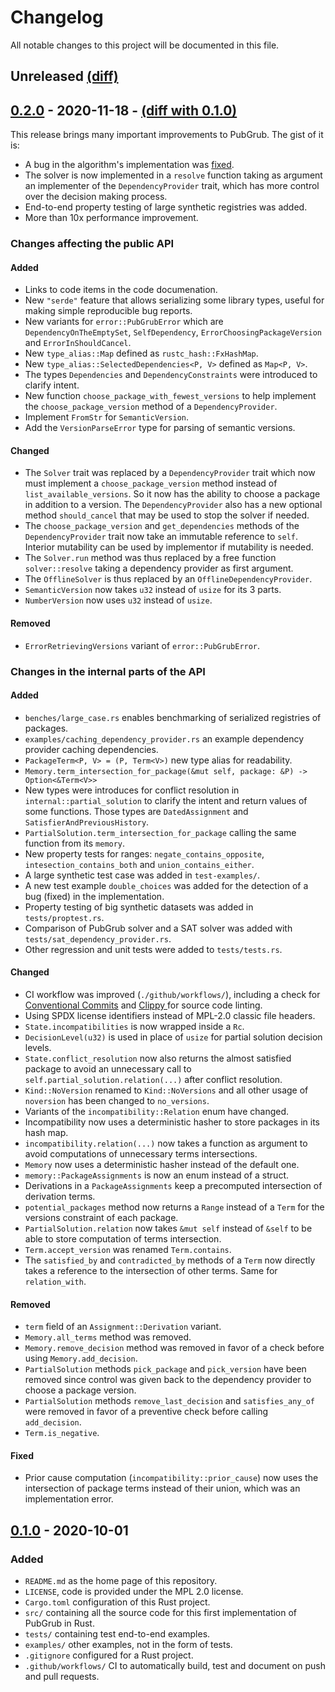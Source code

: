# Changelog

All notable changes to this project will be documented in this file.

## Unreleased [(diff)][diff-unreleased]

## [0.2.0] - 2020-11-18 - [(diff with 0.1.0)][diff-0.2.0]

This release brings many important improvements to PubGrub.
The gist of it is:

- A bug in the algorithm's implementation was [fixed](https://github.com/pubgrub-rs/pubgrub/pull/23).
- The solver is now implemented in a `resolve` function taking as argument
  an implementer of the `DependencyProvider` trait,
  which has more control over the decision making process.
- End-to-end property testing of large synthetic registries was added.
- More than 10x performance improvement.

### Changes affecting the public API

#### Added

- Links to code items in the code documenation.
- New `"serde"` feature that allows serializing some library types, useful for making simple reproducible bug reports.
- New variants for `error::PubGrubError` which are `DependencyOnTheEmptySet`,
  `SelfDependency`, `ErrorChoosingPackageVersion` and `ErrorInShouldCancel`.
- New `type_alias::Map` defined as `rustc_hash::FxHashMap`.
- New `type_alias::SelectedDependencies<P, V>` defined as `Map<P, V>`.
- The types `Dependencies` and `DependencyConstraints` were introduced to clarify intent.
- New function `choose_package_with_fewest_versions` to help implement
  the `choose_package_version` method of a `DependencyProvider`.
- Implement `FromStr` for `SemanticVersion`.
- Add the `VersionParseError` type for parsing of semantic versions.

#### Changed

- The `Solver` trait was replaced by a `DependencyProvider` trait
  which now must implement a `choose_package_version` method
  instead of `list_available_versions`.
  So it now has the ability to choose a package in addition to a version.
  The `DependencyProvider` also has a new optional method `should_cancel`
  that may be used to stop the solver if needed.
- The `choose_package_version` and `get_dependencies` methods of the
  `DependencyProvider` trait now take an immutable reference to `self`.
  Interior mutability can be used by implementor if mutability is needed.
- The `Solver.run` method was thus replaced by a free function `solver::resolve`
  taking a dependency provider as first argument.
- The `OfflineSolver` is thus replaced by an `OfflineDependencyProvider`.
- `SemanticVersion` now takes `u32` instead of `usize` for its 3 parts.
- `NumberVersion` now uses `u32` instead of `usize`.

#### Removed

- `ErrorRetrievingVersions` variant of `error::PubGrubError`.

### Changes in the internal parts of the API

#### Added

- `benches/large_case.rs` enables benchmarking of serialized registries of packages.
- `examples/caching_dependency_provider.rs` an example dependency provider caching dependencies.
- `PackageTerm<P, V> = (P, Term<V>)` new type alias for readability.
- `Memory.term_intersection_for_package(&mut self, package: &P) -> Option<&Term<V>>`
- New types were introduces for conflict resolution in `internal::partial_solution`
  to clarify the intent and return values of some functions.
  Those types are `DatedAssignment` and `SatisfierAndPreviousHistory`.
- `PartialSolution.term_intersection_for_package` calling the same function
  from its `memory`.
- New property tests for ranges: `negate_contains_opposite`, `intesection_contains_both`
  and `union_contains_either`.
- A large synthetic test case was added in `test-examples/`.
- A new test example `double_choices` was added
  for the detection of a bug (fixed) in the implementation.
- Property testing of big synthetic datasets was added in `tests/proptest.rs`.
- Comparison of PubGrub solver and a SAT solver
  was added with `tests/sat_dependency_provider.rs`.
- Other regression and unit tests were added to `tests/tests.rs`.

#### Changed

- CI workflow was improved (`./github/workflows/`), including a check for [Conventional Commits](https://www.conventionalcommits.org/en/v1.0.0/) and [Clippy ](https://github.com/rust-lang/rust-clippy) for source code linting.
- Using SPDX license identifiers instead of MPL-2.0 classic file headers.
- `State.incompatibilities` is now wrapped inside a `Rc`.
- `DecisionLevel(u32)` is used in place of `usize` for partial solution decision levels.
- `State.conflict_resolution` now also returns the almost satisfied package
  to avoid an unnecessary call to `self.partial_solution.relation(...)` after conflict resolution.
- `Kind::NoVersion` renamed to `Kind::NoVersions` and all other usage of `noversion`
  has been changed to `no_versions`.
- Variants of the `incompatibility::Relation` enum have changed.
- Incompatibility now uses a deterministic hasher to store packages in its hash map.
- `incompatibility.relation(...)` now takes a function as argument to avoid computations
  of unnecessary terms intersections.
- `Memory` now uses a deterministic hasher instead of the default one.
- `memory::PackageAssignments` is now an enum instead of a struct.
- Derivations in a `PackageAssignments` keep a precomputed intersection of derivation terms.
- `potential_packages` method now returns a `Range`
  instead of a `Term` for the versions constraint of each package.
- `PartialSolution.relation` now takes `&mut self` instead of `&self`
  to be able to store computation of terms intersection.
- `Term.accept_version` was renamed `Term.contains`.
- The `satisfied_by` and `contradicted_by` methods of a `Term`
  now directly takes a reference to the intersection of other terms.
  Same for `relation_with`.

#### Removed

- `term` field of an `Assignment::Derivation` variant.
- `Memory.all_terms` method was removed.
- `Memory.remove_decision` method was removed in favor of a check before using `Memory.add_decision`.
- `PartialSolution` methods `pick_package` and `pick_version` have been removed
  since control was given back to the dependency provider to choose a package version.
- `PartialSolution` methods `remove_last_decision` and `satisfies_any_of` were removed
  in favor of a preventive check before calling `add_decision`.
- `Term.is_negative`.

#### Fixed

- Prior cause computation (`incompatibility::prior_cause`) now uses the intersection of package terms
  instead of their union, which was an implementation error.

## [0.1.0] - 2020-10-01

### Added

- `README.md` as the home page of this repository.
- `LICENSE`, code is provided under the MPL 2.0 license.
- `Cargo.toml` configuration of this Rust project.
- `src/` containing all the source code for this first implementation of PubGrub in Rust.
- `tests/` containing test end-to-end examples.
- `examples/` other examples, not in the form of tests.
- `.gitignore` configured for a Rust project.
- `.github/workflows/` CI to automatically build, test and document on push and pull requests.

[0.2.0]: https://github.com/pubgrub-rs/pubgrub/releases/tag/v0.2.0
[0.1.0]: https://github.com/pubgrub-rs/pubgrub/releases/tag/v0.1.0
[diff-unreleased]: https://github.com/pubgrub-rs/pubgrub/compare/release...dev
[diff-0.2.0]: https://github.com/mpizenberg/elm-pointer-events/compare/v0.1.0...v0.2.0
